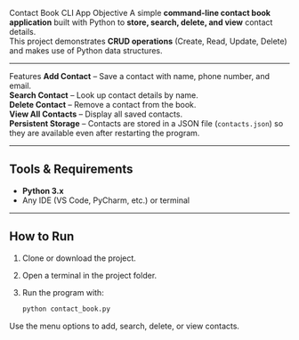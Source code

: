  Contact Book CLI App
 Objective
A simple **command-line contact book application** built with Python to **store, search, delete, and view** contact details.  
This project demonstrates **CRUD operations** (Create, Read, Update, Delete) and makes use of Python data structures.

---

 Features
 **Add Contact** – Save a contact with name, phone number, and email.  
 **Search Contact** – Look up contact details by name.  
 **Delete Contact** – Remove a contact from the book.  
 **View All Contacts** – Display all saved contacts.  
 **Persistent Storage** – Contacts are stored in a JSON file (`contacts.json`) so they are available even after restarting the program.  

---

##  Tools & Requirements
- **Python 3.x**  
- Any IDE (VS Code, PyCharm, etc.) or terminal  

---

##  How to Run
1. Clone or download the project.  
2. Open a terminal in the project folder.  
3. Run the program with:  

   ```bash
   python contact_book.py
Use the menu options to add, search, delete, or view contacts.
